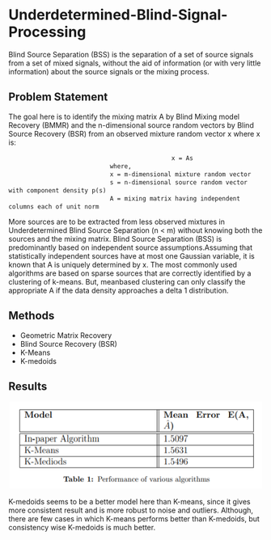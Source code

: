 # Underdetermined-Blind-Signal-Processing
Blind Source Separation (BSS) is the separation of a set of source signals from a set of mixed signals, without the aid of information (or with very little information) about the
source signals or the mixing process. 

## Problem Statement 
The goal here is to identify the mixing matrix A by Blind Mixing model Recovery (BMMR) and the n-dimensional source random vectors by Blind Source Recovery (BSR) from an observed mixture random vector x where x is:
<p align="center">

  
                                                 x = As
                                where,
                                x = m-dimensional mixture random vector
                                s = n-dimensional source random vector with component density p(s)
                                A = mixing matrix having independent columns each of unit norm
</p>
More sources are to be extracted from less observed mixtures in Underdetermined Blind Source Separation (n < m) without knowing both the sources and the mixing matrix. Blind Source Separation (BSS) is predominantly based on independent source assumptions.Assuming that statistically independent sources have at most one Gaussian variable,
it is known that A is uniquely determined by x. The most commonly used algorithms are based on sparse sources that are correctly identified by a clustering of k-means. But, meanbased clustering can only classify the appropriate A if the data density approaches a delta 1 distribution.

## Methods 
- Geometric Matrix Recovery
- Blind Source Recovery (BSR)
- K-Means
- K-medoids

## Results
<p align ="center">
<img src="https://github.com/Vaibhav-Sachdeva/Vaibhav-Sachdeva/blob/main/Images/digi_1.PNG" alt="centered image"  width="500">

K-medoids seems to be a better model here than K-means, since it gives more consistent result and is more robust to noise and outliers. Although, there are few cases in which K-means performs better than K-medoids, but consistency wise K-medoids is much better.

